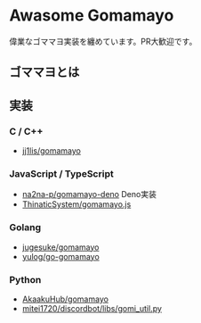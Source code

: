 # Awasome Gomamayo

偉業なゴママヨ実装を纏めています。PR大歓迎です。

## ゴママヨとは

## 実装

### C / C++

- [jj1lis/gomamayo](https://github.com/jj1lis/gomamayo)

### JavaScript / TypeScript

- [na2na-p/gomamayo-deno](https://github.com/na2na-p/gomamayo-deno) Deno実装
- [ThinaticSystem/gomamayo.js](https://github.com/ThinaticSystem/gomamayo.js)

### Golang

- [jugesuke/gomamayo](https://github.com/jugesuke/gomamayo)
- [yulog/go-gomamayo](https://github.com/yulog/go-gomamayo)

### Python

- [AkaakuHub/gomamayo](https://github.com/AkaakuHub/gomamayo)
- [mitei1720/discordbot/libs/gomi_util.py](https://github.com/mitei1720/discordbot/blob/6c957d489da6970b8264e049a79adefed7c9698d/libs/goma_util.py#L13)
